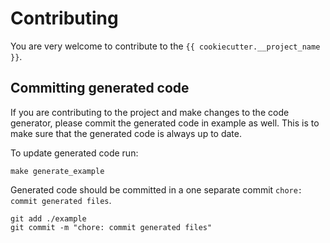 # Contributing

You are very welcome to contribute to the `{{ cookiecutter.__project_name }}`.

## Committing generated code

If you are contributing to the project and make changes to the code generator, please commit the
generated code in example as well. This is to make sure that the generated code is always up to date.

To update generated code run:

```shell
make generate_example
```

Generated code should be committed in a one separate commit `chore: commit generated files`.

```shell
git add ./example
git commit -m "chore: commit generated files"
```